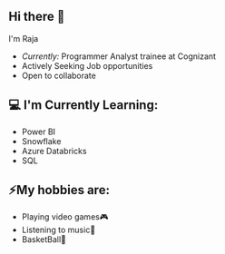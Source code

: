 <h2>Hi there 👋</h2>

I'm Raja

- <i>Currently:</i> Programmer Analyst trainee at Cognizant
- Actively Seeking Job opportunities
- Open to collaborate

<h2>💻 I'm Currently Learning:</h2>

- Power BI
- Snowflake
- Azure Databricks
- SQL


<h2> ⚡My hobbies are:</h2>

- Playing video games🎮
- Listening to music🎵
- BasketBall🏀
